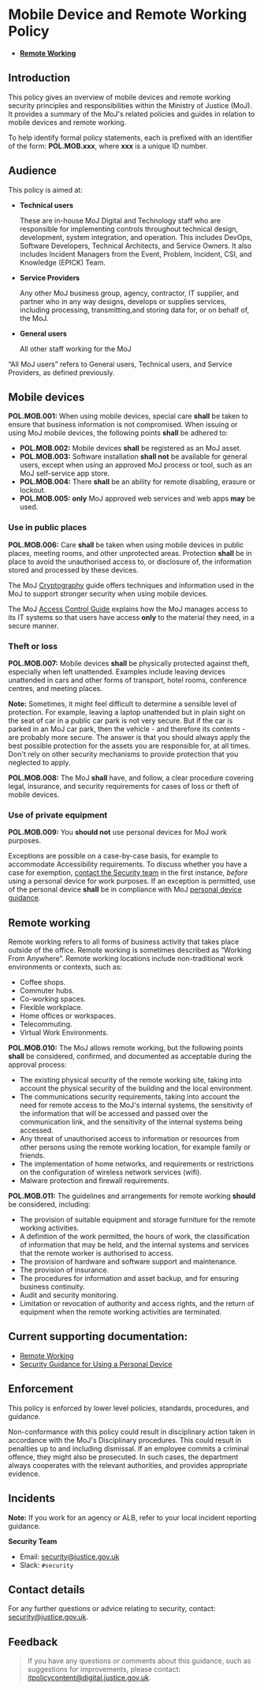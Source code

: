# Mobile Device and Remote Working Policy

<a name="[remote-working](remote-working.md)"></a>

-   **[Remote Working](remote-working.md)**  


## Introduction

This policy gives an overview of mobile devices and remote working security principles and responsibilities within the Ministry of Justice \(MoJ\). It provides a summary of the MoJ's related policies and guides in relation to mobile devices and remote working.

To help identify formal policy statements, each is prefixed with an identifier of the form: **POL.MOB.xxx**, where **xxx** is a unique ID number.

## Audience

This policy is aimed at:

<a name="technical-users"></a>

-   **Technical users**

    These are in-house MoJ Digital and Technology staff who are responsible for implementing controls throughout technical design, development, system integration, and operation. This includes DevOps, Software Developers, Technical Architects, and Service Owners. It also includes Incident Managers from the Event, Problem, Incident, CSI, and Knowledge \(EPICK\) Team.

<a name="service-providers"></a>

-   **Service Providers**

    Any other MoJ business group, agency, contractor, IT supplier, and partner who in any way designs, develops or supplies services, including processing, transmitting,and storing data for, or on behalf of, the MoJ.

<a name="general-users"></a>

-   **General users**

    All other staff working for the MoJ


“All MoJ users” refers to General users, Technical users, and Service Providers, as defined previously.

## Mobile devices

**POL.MOB.001:** When using mobile devices, special care **shall** be taken to ensure that business information is not compromised. When issuing or using MoJ mobile devices, the following points **shall** be adhered to:

-   **POL.MOB.002:** Mobile devices **shall** be registered as an MoJ asset.
-   **POL.MOB.003:** Software installation **shall not** be available for general users, except when using an approved MoJ process or tool, such as an MoJ self-service app store.
-   **POL.MOB.004:** There **shall** be an ability for remote disabling, erasure or lockout.
-   **POL.MOB.005:** **only** MoJ approved web services and web apps **may** be used.

### Use in public places

**POL.MOB.006:** Care **shall** be taken when using mobile devices in public places, meeting rooms, and other unprotected areas. Protection **shall** be in place to avoid the unauthorised access to, or disclosure of, the information stored and processed by these devices.

The MoJ [Cryptography](cryptography.md) guide offers techniques and information used in the MoJ to support stronger security when using mobile devices.

The MoJ [Access Control Guide](access-control-guide.md) explains how the MoJ manages access to its IT systems so that users have access **only** to the material they need, in a secure manner.

### Theft or loss

**POL.MOB.007:** Mobile devices **shall** be physically protected against theft, especially when left unattended. Examples include leaving devices unattended in cars and other forms of transport, hotel rooms, conference centres, and meeting places.

**Note:** Sometimes, it might feel difficult to determine a sensible level of protection. For example, leaving a laptop unattended but in plain sight on the seat of car in a public car park is not very secure. But if the car is parked in an MoJ car park, then the vehicle - and therefore its contents - are probably more secure. The answer is that you should always apply the best possible protection for the assets you are responsible for, at all times. Don't rely on other security mechanisms to provide protection that you neglected to apply.

**POL.MOB.008:** The MoJ **shall** have, and follow, a clear procedure covering legal, insurance, and security requirements for cases of loss or theft of mobile devices.

### Use of private equipment

**POL.MOB.009:** You **should not** use personal devices for MoJ work purposes.

Exceptions are possible on a case-by-case basis, for example to accommodate Accessibility requirements. To discuss whether you have a case for exemption, [contact the Security team](#contact-details) in the first instance, *before* using a personal device for work purposes. If an exception is permitted, use of the personal device **shall** be in compliance with MoJ [personal device guidance](personal-devices.md).

## Remote working

Remote working refers to all forms of business activity that takes place outside of the office. Remote working is sometimes described as “Working From Anywhere”. Remote working locations include non-traditional work environments or contexts, such as:

-   Coffee shops.
-   Commuter hubs.
-   Co-working spaces.
-   Flexible workplace.
-   Home offices or workspaces.
-   Telecommuting.
-   Virtual Work Environments.

**POL.MOB.010:** The MoJ allows remote working, but the following points **shall** be considered, confirmed, and documented as acceptable during the approval process:

-   The existing physical security of the remote working site, taking into account the physical security of the building and the local environment.
-   The communications security requirements, taking into account the need for remote access to the MoJ's internal systems, the sensitivity of the information that will be accessed and passed over the communication link, and the sensitivity of the internal systems being accessed.
-   Any threat of unauthorised access to information or resources from other persons using the remote working location, for example family or friends.
-   The implementation of home networks, and requirements or restrictions on the configuration of wireless network services \(wifi\).
-   Malware protection and firewall requirements.

**POL.MOB.011:** The guidelines and arrangements for remote working **should** be considered, including:

-   The provision of suitable equipment and storage furniture for the remote working activities.
-   A definition of the work permitted, the hours of work, the classification of information that may be held, and the internal systems and services that the remote worker is authorised to access.
-   The provision of hardware and software support and maintenance.
-   The provision of insurance.
-   The procedures for information and asset backup, and for ensuring business continuity.
-   Audit and security monitoring.
-   Limitation or revocation of authority and access rights, and the return of equipment when the remote working activities are terminated.

## Current supporting documentation:

-   [Remote Working](remote-working.md)
-   [Security Guidance for Using a Personal Device](personal-devices.md)

## Enforcement

This policy is enforced by lower level policies, standards, procedures, and guidance.

Non-conformance with this policy could result in disciplinary action taken in accordance with the MoJ's Disciplinary procedures. This could result in penalties up to and including dismissal. If an employee commits a criminal offence, they might also be prosecuted. In such cases, the department always cooperates with the relevant authorities, and provides appropriate evidence.

## Incidents

**Note:** If you work for an agency or ALB, refer to your local incident reporting guidance.

**Security Team**

-   Email: [security@justice.gov.uk](mailto:security@justice.gov.uk)
-   Slack: `#security`

## Contact details

For any further questions or advice relating to security, contact: [security@justice.gov.uk](mailto:security@justice.gov.uk).

## Feedback

> If you have any questions or comments about this guidance, such as suggestions for improvements, please contact: [itpolicycontent@digital.justice.gov.uk](mailto:itpolicycontent@digital.justice.gov.uk).

